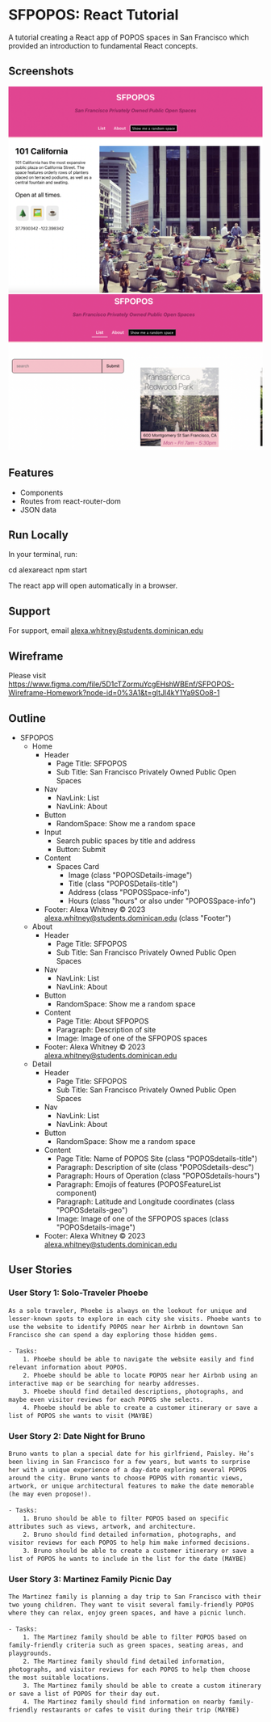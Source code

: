 
# SFPOPOS: React Tutorial

A tutorial creating a React app of POPOS spaces in San Francisco which provided an introduction to fundamental React concepts.

## Screenshots
![](alexareact/public/details.png)
![](alexareact/public/main.png)

## Features

- Components
- Routes from react-router-dom
- JSON data


## Run Locally

In your terminal, run:

cd alexareact
npm start

The react app will open automatically in a browser.


## Support

For support, email alexa.whitney@students.dominican.edu


## Wireframe

Please visit https://www.figma.com/file/5D1cTZormuYcgEHshWBEnf/SFPOPOS-Wireframe-Homework?node-id=0%3A1&t=gItJl4kY1Ya9SOo8-1


## Outline
- SFPOPOS
    - Home
        - Header
            - Page Title: SFPOPOS
            - Sub Title: San Francisco Privately Owned Public Open Spaces
        - Nav
            - NavLink: List
            - NavLink: About
        - Button 
            - RandomSpace: Show me a random space
        - Input
            - Search public spaces by title and address
            - Button: Submit
        - Content
            - Spaces Card
                -  Image (class "POPOSDetails-image")
                -  Title (class "POPOSDetails-title")
                -  Address (class "POPOSSpace-info")
                -  Hours (class "hours" or also under "POPOSSpace-info")
        - Footer: Alexa Whitney © 2023 alexa.whitney@students.dominican.edu (class "Footer")
    - About
        - Header
            - Page Title: SFPOPOS
            - Sub Title: San Francisco Privately Owned Public Open Spaces
        - Nav
            - NavLink: List
            - NavLink: About
        - Button 
            - RandomSpace: Show me a random space
        - Content
            - Page Title: About SFPOPOS
            - Paragraph: Description of site
            - Image: Image of one of the SFPOPOS spaces
        - Footer: Alexa Whitney © 2023 alexa.whitney@students.dominican.edu
    - Detail
        - Header
            - Page Title: SFPOPOS
            - Sub Title: San Francisco Privately Owned Public Open Spaces
        - Nav
            - NavLink: List
            - NavLink: About
        - Button 
            - RandomSpace: Show me a random space
        - Content
            - Page Title: Name of POPOS Site (class "POPOSdetails-title")
            - Paragraph: Description of site (class "POPOSdetails-desc")
            - Paragraph: Hours of Operation (class "POPOSdetails-hours")
            - Paragraph: Emojis of features (POPOSFeatureList component)
            - Paragraph: Latitude and Longitude coordinates (class "POPOSdetails-geo")
            - Image: Image of one of the SFPOPOS spaces (class "POPOSdetails-image")
        - Footer: Alexa Whitney © 2023 alexa.whitney@students.dominican.edu

## User Stories
### User Story 1: Solo-Traveler Phoebe

    As a solo traveler, Phoebe is always on the lookout for unique and lesser-known spots to explore in each city she visits. Phoebe wants to use the website to identify POPOS near her Airbnb in downtown San Francisco she can spend a day exploring those hidden gems.

    - Tasks:
        1. Phoebe should be able to navigate the website easily and find relevant information about POPOS.
        2. Phoebe should be able to locate POPOS near her Airbnb using an interactive map or be searching for nearby addresses.
        3. Phoebe should find detailed descriptions, photographs, and maybe even visitor reviews for each POPOS she selects.
        4. Phoebe should be able to create a customer itinerary or save a list of POPOS she wants to visit (MAYBE)

### User Story 2: Date Night for Bruno

    Bruno wants to plan a special date for his girlfriend, Paisley. He’s been living in San Francisco for a few years, but wants to surprise her with a unique experience of a day-date exploring several POPOS around the city. Bruno wants to choose POPOS with romantic views, artwork, or unique architectural features to make the date memorable (he may even propose!).

    - Tasks:
        1. Bruno should be able to filter POPOS based on specific attributes such as views, artwork, and architecture.
        2. Bruno should find detailed information, photographs, and visitor reviews for each POPOS to help him make informed decisions.
        3. Bruno should be able to create a customer itinerary or save a list of POPOS he wants to include in the list for the date (MAYBE)

### User Story 3: Martinez Family Picnic Day

    The Martinez family is planning a day trip to San Francisco with their two young children. They want to visit several family-friendly POPOS where they can relax, enjoy green spaces, and have a picnic lunch.

    - Tasks:
        1. The Martinez family should be able to filter POPOS based on family-friendly criteria such as green spaces, seating areas, and playgrounds.
        2. The Martinez family should find detailed information, photographs, and visitor reviews for each POPOS to help them choose the most suitable locations.
        3. The Martinez family should be able to create a custom itinerary or save a list of POPOS for their day out. 
        4. The Martinez family should find information on nearby family-friendly restaurants or cafes to visit during their trip (MAYBE)
